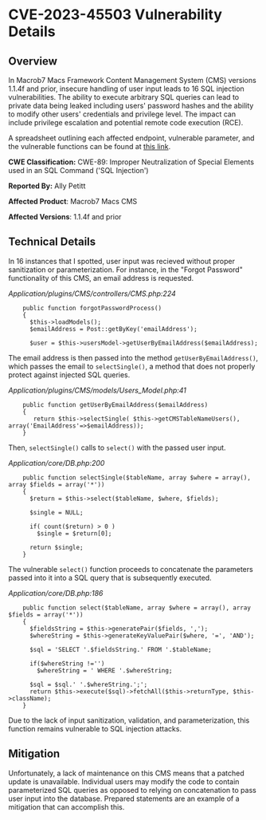 # CVE-2023-45503 Vulnerability Details

## Overview

In Macrob7 Macs Framework Content Management System (CMS) versions 1.1.4f and prior, insecure handling of user input leads to 16 SQL injection vulnerabilities. The ability to execute arbitrary SQL queries can lead to private data being leaked including users' password hashes and the ability to modify other users' credentials and privilege level. The impact can include privilege escalation and potential remote code execution (RCE).

A spreadsheet outlining each affected endpoint, vulnerable parameter, and the vulnerable functions can be found at [this link](https://docs.google.com/spreadsheets/d/1AzXspN8oBAJ80YQxfN44bpbOuNzA3PZEccQ6IGQMs5E/edit?usp=sharing).

**CWE Classification:** CWE-89: Improper Neutralization of Special Elements used in an SQL Command ('SQL Injection')

**Reported By:** Ally Petitt 

**Affected Product**: Macrob7 Macs CMS

**Affected Versions**: 1.1.4f and prior

## Technical Details
In 16 instances that I spotted, user input was recieved without proper sanitization or parameterization. For instance, in the "Forgot Password" functionality of this CMS, an email address is requested.

_Application/plugins/CMS/controllers/CMS.php:224_
```
    public function forgotPasswordProcess()
    {
      $this->loadModels();
      $emailAddress = Post::getByKey('emailAddress');

      $user = $this->usersModel->getUserByEmailAddress($emailAddress);
```

The email address is then passed into the method `getUserByEmailAddress()`, which passes the email to `selectSingle()`, a method that does not properly protect against injected SQL queries.

_Application/plugins/CMS/models/Users_Model.php:41_
```
    public function getUserByEmailAddress($emailAddress)
    {
       return $this->selectSingle( $this->getCMSTableNameUsers(), array('EmailAddress'=>$emailAddress));
    }
```

Then, `selectSingle()` calls to `select()` with the passed user input.

_Application/core/DB.php:200_
```
    public function selectSingle($tableName, array $where = array(), array $fields = array('*'))
    {
      $return = $this->select($tableName, $where, $fields);

      $single = NULL;

      if( count($return) > 0 )
        $single = $return[0];

      return $single;
    }
```

The vulnerable `select()` function proceeds to concatenate the parameters passed into it into a SQL query that is subsequently executed. 

_Application/core/DB.php:186_
```
    public function select($tableName, array $where = array(), array $fields = array('*'))
    {      
      $fieldsString = $this->generatePair($fields, ',');
      $whereString = $this->generateKeyValuePair($where, '=', 'AND');

      $sql = 'SELECT '.$fieldsString.' FROM '.$tableName;

      if($whereString !='')
        $whereString = ' WHERE '.$whereString;

      $sql = $sql.' '.$whereString.';';     
      return $this->execute($sql)->fetchAll($this->returnType, $this->className);
    }
```

Due to the lack of input sanitization, validation, and parameterization, this function remains vulnerable to SQL injection attacks.


## Mitigation
Unfortunately, a lack of maintenance on this CMS means that a patched update is unavailable. Individual users may modify the code to contain parameterized SQL queries as opposed to relying on concatenation to pass user input into the database. Prepared statements are an example of a mitigation that can accomplish this.



